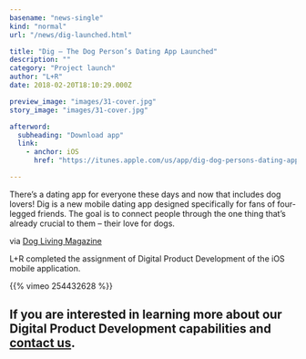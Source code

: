 ```yaml
---
basename: "news-single"
kind: "normal"
url: "/news/dig-launched.html"

title: "Dig – The Dog Person’s Dating App Launched"
description: ""
category: "Project launch"
author: "L+R"
date: 2018-02-20T18:10:29.000Z

preview_image: "images/31-cover.jpg"
story_image: "images/31-cover.jpg"

afterword:
  subheading: "Download app"
  link:
    - anchor: iOS
      href: "https://itunes.apple.com/us/app/dig-dog-persons-dating-app/id1341103281?mt=8"

---
```


There’s a dating app for everyone these days and now that includes dog lovers! Dig is a new mobile dating app designed specifically for fans of four-legged friends. The goal is to connect people through the one thing that’s already crucial to them – their love for dogs.

via [Dog Living Magazine](http://www.doglivingmagazine.com/central-bark/new-dating-app-for-dog-lovers/)

L+R completed the assignment of Digital Product Development of the iOS mobile application.

{{% vimeo 254432628 %}}

## If you are interested in learning more about our Digital Product Development capabilities and [contact us](https://lr1.typeform.com/to/Y8wFjZ).
